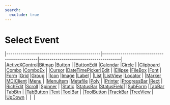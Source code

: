 ```yaml
---
search:
  exclude: true
---
```


<h1 class="heading"><span class="name">Select Event</span></h1>

|----------------------------------------------|----------------------------------------------|----------------------------------------|
|[ActiveXControl](../objects/activexcontrol.md)|[Bitmap](../objects/bitmap.md)                |[Button](../objects/button.md)          |
|[ButtonEdit](../objects/buttonedit.md)        |[Calendar](../objects/calendar.md)            |[Circle](../objects/circle.md)          |
|[Clipboard](../objects/clipboard.md)          |[Combo](../objects/combo.md)                  |[ComboEx](../objects/comboex.md)        |
|[Cursor](../objects/cursor.md)                |[DateTimePicker](../objects/datetimepicker.md)|[Edit](../objects/edit.md)              |
|[Ellipse](../objects/ellipse.md)              |[FileBox](../objects/filebox.md)              |[Font](../objects/font.md)              |
|[Form](../objects/form.md)                    |[Grid](../objects/grid.md)                    |[Group](../objects/group.md)            |
|[Icon](../objects/icon.md)                    |[Image](../objects/image.md)                  |[Label](../objects/label.md)            |
|[List](../objects/list.md)                    |[ListView](../objects/listview.md)            |[Locator](../objects/locator.md)        |
|[Marker](../objects/marker.md)                |[MDIClient](../objects/mdiclient.md)          |[Menu](../objects/menu.md)              |
|[MenuItem](../objects/menuitem.md)            |[Metafile](../objects/metafile.md)            |[Poly](../objects/poly.md)              |
|[Printer](../objects/printer.md)              |[ProgressBar](../objects/progressbar.md)      |[Rect](../objects/rect.md)              |
|[RichEdit](../objects/richedit.md)            |[Scroll](../objects/scroll.md)                |[Spinner](../objects/spinner.md)        |
|[Static](../objects/static.md)                |[StatusBar](../objects/statusbar.md)          |[StatusField](../objects/statusfield.md)|
|[SubForm](../objects/subform.md)              |[TabBar](../objects/tabbar.md)                |[TabBtn](../objects/tabbtn.md)          |
|[TabButton](../objects/tabbutton.md)          |[Text](../objects/text.md)                    |[ToolBar](../objects/toolbar.md)        |
|[ToolButton](../objects/toolbutton.md)        |[TrackBar](../objects/trackbar.md)            |[TreeView](../objects/treeview.md)      |
|[UpDown](../objects/updown.md)                |&nbsp;                                        |&nbsp;                                  |
